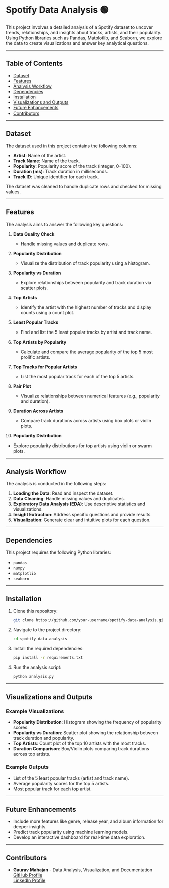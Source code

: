 # Spotify Data Analysis 🟢

This project involves a detailed analysis of a Spotify dataset to uncover trends, relationships, and insights about tracks, artists, and their popularity. Using Python libraries such as Pandas, Matplotlib, and Seaborn, we explore the data to create visualizations and answer key analytical questions.

---

## Table of Contents
- [Dataset](#dataset)
- [Features](#features)
- [Analysis Workflow](#analysis-workflow)
- [Dependencies](#dependencies)
- [Installation](#installation)
- [Visualizations and Outputs](#visualizations-and-outputs)
- [Future Enhancements](#future-enhancements)
- [Contributors](#contributors)

---

## Dataset

The dataset used in this project contains the following columns:
- **Artist**: Name of the artist.
- **Track Name**: Name of the track.
- **Popularity**: Popularity score of the track (integer, 0–100).
- **Duration (ms)**: Track duration in milliseconds.
- **Track ID**: Unique identifier for each track.

The dataset was cleaned to handle duplicate rows and checked for missing values.

---

## Features

The analysis aims to answer the following key questions:
1. **Data Quality Check**  
   - Handle missing values and duplicate rows.

2. **Popularity Distribution**  
   - Visualize the distribution of track popularity using a histogram.

3. **Popularity vs Duration**  
   - Explore relationships between popularity and track duration via scatter plots.

4. **Top Artists**  
   - Identify the artist with the highest number of tracks and display counts using a count plot.

5. **Least Popular Tracks**  
   - Find and list the 5 least popular tracks by artist and track name.

6. **Top Artists by Popularity**  
   - Calculate and compare the average popularity of the top 5 most prolific artists.

7. **Top Tracks for Popular Artists**  
   - List the most popular track for each of the top 5 artists.

8. **Pair Plot**  
   - Visualize relationships between numerical features (e.g., popularity and duration).

9. **Duration Across Artists**  
   - Compare track durations across artists using box plots or violin plots.

10. **Popularity Distribution**  
   - Explore popularity distributions for top artists using violin or swarm plots.

---

## Analysis Workflow

The analysis is conducted in the following steps:
1. **Loading the Data**: Read and inspect the dataset.
2. **Data Cleaning**: Handle missing values and duplicates.
3. **Exploratory Data Analysis (EDA)**: Use descriptive statistics and visualizations.
4. **Insight Extraction**: Address specific questions and provide results.
5. **Visualization**: Generate clear and intuitive plots for each question.

---

## Dependencies

This project requires the following Python libraries:
- `pandas`
- `numpy`
- `matplotlib`
- `seaborn`

---

## Installation

1. Clone this repository:
   ```bash
   git clone https://github.com/your-username/spotify-data-analysis.git
   ```
2. Navigate to the project directory:
   ```bash
   cd spotify-data-analysis
   ```
3. Install the required dependencies:
   ```bash
   pip install -r requirements.txt
   ```
4. Run the analysis script:
   ```bash
   python analysis.py
   ```

---

## Visualizations and Outputs

### Example Visualizations
- **Popularity Distribution**: Histogram showing the frequency of popularity scores.
- **Popularity vs Duration**: Scatter plot showing the relationship between track duration and popularity.
- **Top Artists**: Count plot of the top 10 artists with the most tracks.
- **Duration Comparison**: Box/Violin plots comparing track durations across top artists.

### Example Outputs
- List of the 5 least popular tracks (artist and track name).
- Average popularity scores for the top 5 artists.
- Most popular track for each top artist.

---

## Future Enhancements

- Include more features like genre, release year, and album information for deeper insights.
- Predict track popularity using machine learning models.
- Develop an interactive dashboard for real-time data exploration.

---

## Contributors

- **Gaurav Mahajan** - Data Analysis, Visualization, and Documentation  
  [GitHub Profile](http://github.cm/Gaurav1641)  
  [LinkedIn Profile](linkedin.com/in/gaurav-mahajan-49783622b)

